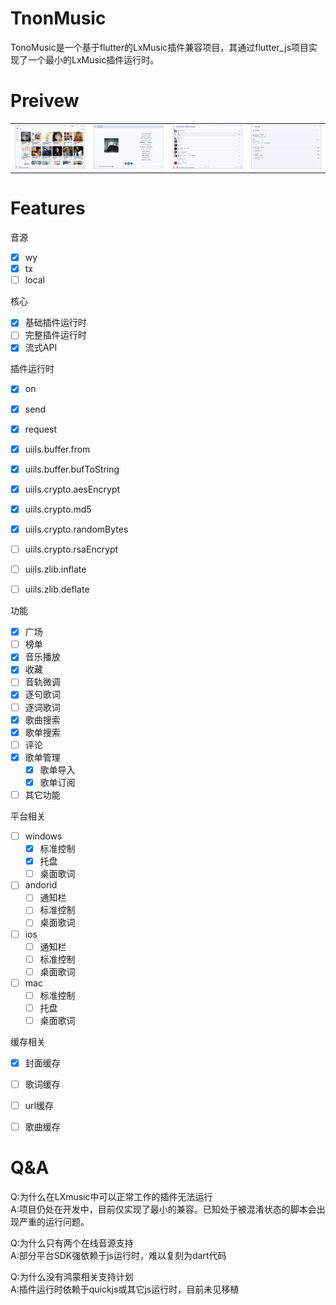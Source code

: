 # TnonMusic

TonoMusic是一个基于flutter的LxMusic插件兼容项目，其通过flutter_js项目实现了一个最小的LxMusic插件运行时。

# Preivew

<center>
  <table>
    <tr>
      <td><img src="./docs/preview/square.png"></td>
      <td><img src="./docs/preview/song.png"></td>
      <td><img src="./docs/preview/playlist.png"></td>
      <td><img src="./docs/preview/plugin_setting.png"></td>
    </tr>
  </table>
</center>


# Features

音源
- [x]  wy
- [x]  tx
- [ ]  local

核心

- [x] 基础插件运行时
- [ ] 完整插件运行时
- [x] 流式API

插件运行时

- [x] on
- [x] send
- [x] request
- [x] uiils.buffer.from
- [x] uiils.buffer.bufToString
- [x] uiils.crypto.aesEncrypt
- [x] uiils.crypto.md5
- [x] uiils.crypto.randomBytes
- [ ] uiils.crypto.rsaEncrypt
- [ ] uiils.zlib.inflate
- [ ] uiils.zlib.deflate


功能

- [x] 广场
- [ ] 榜单 
- [x] 音乐播放
- [x] 收藏
- [ ] 音轨微调
- [x] 逐句歌词
- [ ] 逐词歌词
- [x] 歌曲搜索
- [x] 歌单搜索
- [ ] 评论
- [x] 歌单管理
    - [x] 歌单导入
    - [x] 歌单订阅
- [ ] 其它功能

平台相关

- [ ] windows
    - [x] 标准控制
    - [x] 托盘
    - [ ] 桌面歌词
- [ ] andorid
    - [ ] 通知栏
    - [ ] 标准控制
    - [ ] 桌面歌词
- [ ] ios
    - [ ] 通知栏
    - [ ] 标准控制
    - [ ] 桌面歌词
- [ ] mac
    - [ ] 标准控制
    - [ ] 托盘
    - [ ] 桌面歌词

缓存相关
- [x] 封面缓存
- [ ] 歌词缓存
- [ ] url缓存
- [ ] 歌曲缓存


# Q&A

Q:为什么在LXmusic中可以正常工作的插件无法运行  
A:项目仍处在开发中，目前仅实现了最小的兼容。已知处于被混淆状态的脚本会出现严重的运行问题。

Q:为什么只有两个在线音源支持  
A:部分平台SDK强依赖于js运行时，难以复刻为dart代码  

Q:为什么没有鸿蒙相关支持计划  
A:插件运行时依赖于quickjs或其它js运行时，目前未见移植
